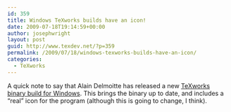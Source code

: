 ```yaml
---
id: 359
title: Windows TeXworks builds have an icon!
date: 2009-07-18T19:14:59+00:00
author: josephwright
layout: post
guid: http://www.texdev.net/?p=359
permalink: /2009/07/18/windows-texworks-builds-have-an-icon/
categories:
  - TeXworks
---
```

A quick note to say that Alain Delmoitte has released a new [TeXworks](http://www.texworks.org) [binary build for Windows](http://www.leliseron.org/texworks). This brings the binary up to date, and includes a “real” icon for the program (although this is going to change, I think).
